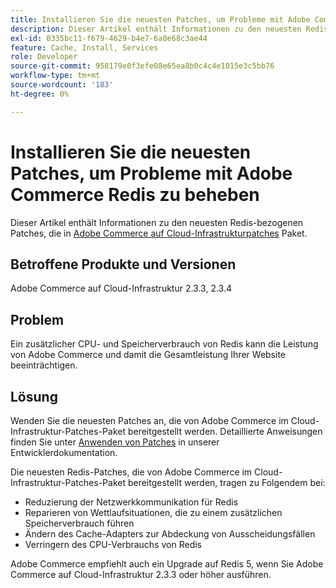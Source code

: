 ```yaml
---
title: Installieren Sie die neuesten Patches, um Probleme mit Adobe Commerce Redis zu beheben
description: Dieser Artikel enthält Informationen zu den neuesten Redis-bezogenen Patches, die im Paket [Adobe Commerce on Cloud Infrastructure Patches](https://devdocs.magento.com/cloud/project/project-patch.html) verfügbar sind.
exl-id: 0335bc11-f679-4629-b4e7-6a0e68c3ae44
feature: Cache, Install, Services
role: Developer
source-git-commit: 958179e0f3efe08e65ea8b0c4c4e1015e3c5bb76
workflow-type: tm+mt
source-wordcount: '183'
ht-degree: 0%

---
```


# Installieren Sie die neuesten Patches, um Probleme mit Adobe Commerce Redis zu beheben

Dieser Artikel enthält Informationen zu den neuesten Redis-bezogenen Patches, die in [Adobe Commerce auf Cloud-Infrastrukturpatches](https://devdocs.magento.com/cloud/project/project-patch.html) Paket.

## Betroffene Produkte und Versionen

Adobe Commerce auf Cloud-Infrastruktur 2.3.3, 2.3.4

## Problem

Ein zusätzlicher CPU- und Speicherverbrauch von Redis kann die Leistung von Adobe Commerce und damit die Gesamtleistung Ihrer Website beeinträchtigen.

## Lösung

Wenden Sie die neuesten Patches an, die von Adobe Commerce im Cloud-Infrastruktur-Patches-Paket bereitgestellt werden. Detaillierte Anweisungen finden Sie unter [Anwenden von Patches](https://devdocs.magento.com/cloud/project/project-patch.html) in unserer Entwicklerdokumentation.

Die neuesten Redis-Patches, die von Adobe Commerce im Cloud-Infrastruktur-Patches-Paket bereitgestellt werden, tragen zu Folgendem bei:

* Reduzierung der Netzwerkkommunikation für Redis
* Reparieren von Wettlaufsituationen, die zu einem zusätzlichen Speicherverbrauch führen
* Ändern des Cache-Adapters zur Abdeckung von Ausscheidungsfällen
* Verringern des CPU-Verbrauchs von Redis

Adobe Commerce empfiehlt auch ein Upgrade auf Redis 5, wenn Sie Adobe Commerce auf Cloud-Infrastruktur 2.3.3 oder höher ausführen.
